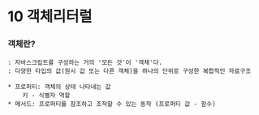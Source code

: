 # 10 객체리터럴

### 객체란?
    : 자바스크립트를 구성하는 거의 '모든 것'이 '객체'다.
    : 다양한 타입의 값(원시 값 또는 다른 객체)을 하나의 단위로 구성한 복합적인 자료구조

    * 프로퍼티: 객체의 상태 나타내는 값 
        키 - 식별자 역할
    * 메서드: 프로퍼티를 참조하고 조작할 수 있는 동작 (프로퍼티 값 - 함수)


